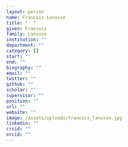 ```yaml
---
layout: person
name: Francois Lanusse
title: "  "
given: Francois
family: Lanusse
institution: ""
department: ""
category: []
start: ""
end: ""
biography: ""
email: ""
twitter: ""
github: ""
scholar: ""
supervisor: ""
position: ""
url: ""
website: ""
image: /assets/uploads/francois_lanusse.jpg
linkedin: ""
crsid: ""
orcid: ""
---
```

